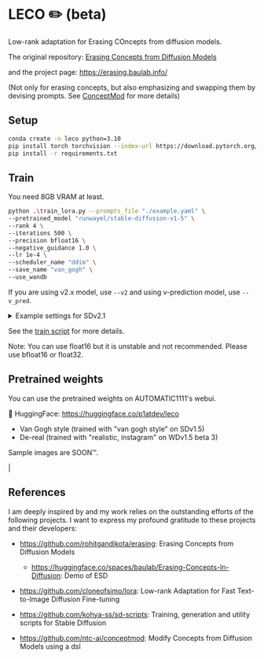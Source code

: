 # LECO ✏️ (beta)

Low-rank adaptation for Erasing COncepts from diffusion models.  

The original repository: [Erasing Concepts from Diffusion Models](https://github.com/rohitgandikota/erasing/tree/main)

and the project page: https://erasing.baulab.info/

(Not only for erasing concepts, but also emphasizing and swapping them by devising prompts. See [ConceptMod](https://github.com/ntc-ai/conceptmod) for more details)

## Setup

```bash
conda create -n leco python=3.10
pip install torch torchvision --index-url https://download.pytorch.org/whl/cu118
pip install -r requirements.txt
```

## Train

You need 8GB VRAM at least.

```bash
python .\train_lora.py --prompts_file "./example.yaml" \
--pretrained_model "runwayml/stable-diffusion-v1-5" \
--rank 4 \
--iterations 500 \
--precision bfloat16 \
--negative_guidance 1.0 \
--lr 1e-4 \
--scheduler_name "ddim" \
--save_name "van_gogh" \
--use_wandb
```

If you are using v2.x model, use `--v2` and using v-prediction model, use `--v_pred`.

<details>
<summary>
Example settings for SDv2.1
</summary>

```bash
python .\train_lora.py --prompts_file "./example.yaml" \
--pretrained_model "stabilityai/stable-diffusion-2-1" \
--resolution 768
--rank 4 \
--iterations 500 \
--precision bfloat16 \
--negative_guidance 1.0 \
--lr 1e-4 \
--scheduler_name "ddim" \
--save_name "nendoroid" \
--v2 \
--v_pred \
--use_wandb
```

</details>

See the [train script](/train_lora.py) for more details.

Note: You can use float16 but it is unstable and not recommended. Please use bfloat16 or float32. 

## Pretrained weights

You can use the pretrained weights on AUTOMATIC1111's webui. 

🤗 HuggingFace: https://huggingface.co/p1atdev/leco

- Van Gogh style (trained with "van gogh style" on SDv1.5)
- De-real (trained with "realistic, instagram" on WDv1.5 beta 3)

Sample images are SOON™️.

<!-- 
| Concept trained        | Base model                        | Sample |
| ---------------------- | --------------------------------- | ------ |
| "van gogh style"       | runwayml/stable-diffusion-v1-5    |        |
| "realistic, instagram" | Birchlabs/wd-1-5-beta3-unofficial |        | --> |


## References

I am deeply inspired by and my work relies on the outstanding efforts of the following projects. I want to express my profound gratitude to these projects and their developers:

- https://github.com/rohitgandikota/erasing: Erasing Concepts from Diffusion Models 
  - https://huggingface.co/spaces/baulab/Erasing-Concepts-In-Diffusion: Demo of ESD 

- https://github.com/cloneofsimo/lora: Low-rank Adaptation for Fast Text-to-Image Diffusion Fine-tuning

- https://github.com/kohya-ss/sd-scripts: Training, generation and utility scripts for Stable Diffusion

- https://github.com/ntc-ai/conceptmod:  Modify Concepts from Diffusion Models using a dsl 

